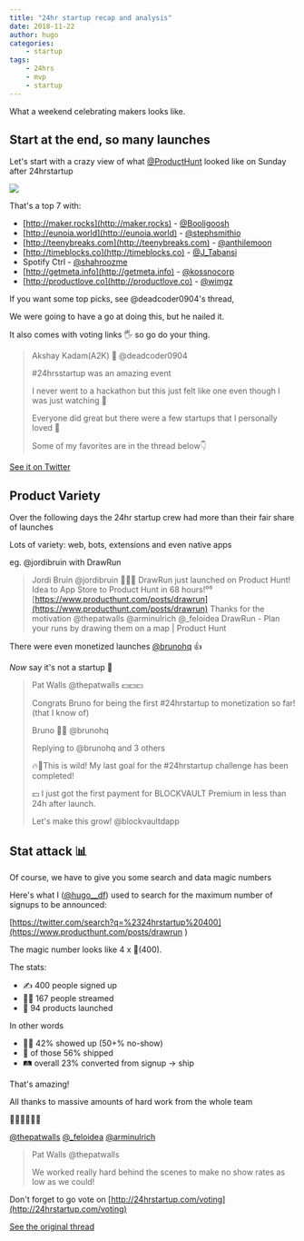 ```yaml
---
title: "24hr startup recap and analysis"
date: 2018-11-22
author: hugo
categories:
    - startup
tags:
    - 24hrs
    - mvp
    - startup
---
```


What a weekend celebrating makers looks like.

## Start at the end, so many launches

Let's start with a crazy view of what [@ProductHunt](https://twitter.com/ProductHunt) looked like on Sunday after 24hrstartup

![](https://i.imgur.com/D8YuV4N.png)

That's a top 7 with:
- [http://maker.rocks](http://maker.rocks) - [@Booligoosh](https://twitter.com/Booligoosh)
- [http://eunoia.world](http://eunoia.world) - [@stephsmithio](https://twitter.com/stephsmithio)
- [http://teenybreaks.com](http://teenybreaks.com) - [@anthilemoon](https://twitter.com/anthilemoon)
- [http://timeblocks.co](http://timeblocks.co) - [@J_Tabansi](https://twitter.com/J_Tabansi)
- Spotify Ctrl - [@shahroozme](https://twitter.com/shahroozme)
- [http://getmeta.info](http://getmeta.info) - [@kossnocorp](https://twitter.com/kossnocorp)
- [http://productlove.co](http://productlove.co) - [@wimgz](https://twitter.com/wimgz)

If you want some top picks, see @deadcoder0904's thread,

We were going to have a go at doing this, but he nailed it.

It also comes with voting links 🖐 so go do your thing.


> Akshay Kadam(A2K) 👻
> @deadcoder0904
> 
> #24hrsstartup was an amazing event
> 
> I never went to a hackathon but this just felt like one even though I was just watching 👀
>
> Everyone did great but there were a few startups that I personally loved 💖
>
> Some of my favorites are in the thread below👇

[See it on Twitter](https://twitter.com/deadcoder0904/status/1064441549495443456)

## Product Variety

Over the following days the 24hr startup crew had more than their fair share of launches

Lots of variety: web, bots, extensions and even native apps

eg. @jordibruin with DrawRun


> Jordi Bruin
> @jordibruin
> 🎨🏃‍♀️ DrawRun just launched on Product Hunt! Idea to App Store to Product Hunt in 68 hours!⁰⁰ [https://www.producthunt.com/posts/drawrun](https://www.producthunt.com/posts/drawrun)
> Thanks for the motivation @thepatwalls @arminulrich @_feloidea
> DrawRun - Plan your runs by drawing them on a map | Product Hunt


There were even monetized launches [@brunohq](https://twitter.com/brunohq) 👍

*Now* say it's not a startup 😬


> Pat Walls
> @thepatwalls
> 💵💵💵
> 
> Congrats Bruno for being the first #24hrstartup to monetization so far! (that I know of)
> 
> Bruno 🥃🎷 @brunohq
> 
> Replying to @brunohq and 3 others
> 
> 🔥🚨This is wild! My last goal for the #24hrstartup challenge has been completed!
>
> 💵 I just got the first payment for BLOCKVAULT Premium in less than 24h after launch.
>
> Let's make this grow! @blockvaultdapp

## Stat attack 📊

Of course, we have to give you some search and data magic numbers

Here's what I ([@hugo__df](https://twitter.com/hugo__df)) used to search for the maximum number of signups to be announced:

[https://twitter.com/search?q=%2324hrstartup%20400](https://www.producthunt.com/posts/drawrun )

The magic number looks like 4 x 💯(400).

The stats:

- ✍️ 400 people signed up
- 👩‍💻 167 people streamed
- 🛫 94 products launched

In other words

- 🙋‍♀️ 42% showed up (50+% no-show)
- 🚢 of those 56% shipped
- 🛤 overall 23% converted from signup -> ship

That's amazing!

All thanks to massive amounts of hard work from the whole team

👨‍💻👩‍💻👨‍💻

[@thepatwalls](https://twitter.com/thepatwalls) [@_feloidea](https://twitter.com/_feloidea) [@arminulrich](https://twitter.com/arminulrich)

> Pat Walls
> @thepatwalls
> 
> We worked really hard behind the scenes to make no show rates as low as we could!

Don't forget to go vote on  [http://24hrstartup.com/voting](http://24hrstartup.com/voting)

[See the original thread](https://twitter.com/makerweekly/status/1065237655527583744)